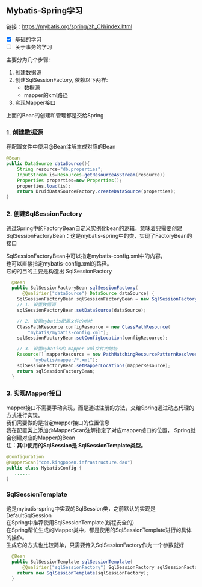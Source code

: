 ## Mybatis-Spring学习
链接：https://mybatis.org/spring/zh_CN/index.html  
- [x] 基础的学习
- [ ] 关于事务的学习  

主要分为几个步骤:
1. 创建数据源
2. 创建SqlSessionFactory, 依赖以下两样:
   * 数据源
   * mapper的xml路径
3. 实现Mapper接口

上面的Bean的创建和管理都是交给Spring
### 1. 创建数据源
在配置文件中使用@Bean注解生成对应的Bean
```java
@Bean
public DataSource dataSource(){
    String resource="db.properties";
    InputStream is=Resources.getResourceAsStream(resource))
    Properties properties=new Properties();
    properties.load(is);
    return DruidDataSourceFactory.createDataSource(properties);
}
```
### 2. 创建SqlSessionFactory
通过Spring中的FactoryBean自定义实例化bean的逻辑，意味着只需要创建  
SqlSessionFactoryBean：这是mybatis-spring中的类，实现了FactoryBean的接口  

SqlSessionFactoryBean中可以指定mybatis-config.xml中的内容，  
也可以直接指定mybatis-config.xml的路径。  
它的的目的主要是构造出 SqlSessionFactory

```java
  @Bean
  public SqlSessionFactoryBean sqlSessionFactory(
      @Qualifier("dataSource") DataSource dataSource) {
    SqlSessionFactoryBean sqlSessionFactoryBean = new SqlSessionFactoryBean();
    // 1. 设置数据源
    sqlSessionFactoryBean.setDataSource(dataSource);

    // 2. 设置mybatis配置文件的地址
    ClassPathResource configResource = new ClassPathResource(
        "mybatis/mybatis-config.xml");
    sqlSessionFactoryBean.setConfigLocation(configResource);

    // 3. 设置mybatis的 mapper xml文件的地址
    Resource[] mapperResource = new PathMatchingResourcePatternResolver().getResources(
          "mybatis/mapper/*.xml");
    sqlSessionFactoryBean.setMapperLocations(mapperResource);
    return sqlSessionFactoryBean;
  }
```
### 3. 实现Mapper接口
mapper接口不需要手动实现，而是通过注册的方法，交给Spring通过动态代理的方式进行实现。  
我们需要做的是指定mapper接口的位置信息  
我在配置类上添加@MapperScan注解指定了对应mapper接口的位置，
Spring就会创建对应的Mapper的Bean  
**注：其中使用的SqlSession是 SqlSessionTemplate类型。**

```java
@Configuration
@MapperScan("com.kingpopen.infrastructure.dao")
public class MybatisConfig {
   ......
}
```

### SqlSessionTemplate
这是mybatis-spring中实现的SqlSession类，之前默认的实现是DefaultSqlSession \
在Spring中推荐使用SqlSessionTemplate(线程安全的) \
在Spring帮忙生成的Mapper类中，都是使用的SqlSessionTemplate进行的具体的操作。\
生成它的方式也比较简单，只需要传入SqlSessionFactory作为一个参数就好
```java
  @Bean
  public SqlSessionTemplate sqlSessionTemplate(
      @Qualifier("sqlSessionFactory") SqlSessionFactory sqlSessionFactory) {
    return new SqlSessionTemplate(sqlSessionFactory);
  }
```